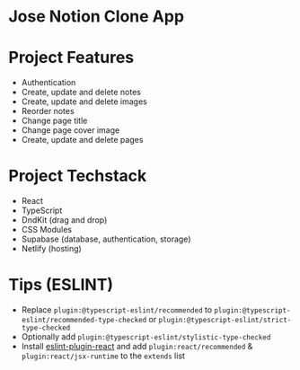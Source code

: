 # Jose Notion Clone App

# Project Features
- Authentication
- Create, update and delete notes
- Create, update and delete images
- Reorder notes
- Change page title
- Change page cover image
- Create, update and delete pages

# Project Techstack
- React
- TypeScript
- DndKit (drag and drop)
- CSS Modules
- Supabase (database, authentication, storage)
- Netlify (hosting)
 


# Tips (ESLINT)
- Replace `plugin:@typescript-eslint/recommended` to `plugin:@typescript-eslint/recommended-type-checked` or `plugin:@typescript-eslint/strict-type-checked`
- Optionally add `plugin:@typescript-eslint/stylistic-type-checked`
- Install [eslint-plugin-react](https://github.com/jsx-eslint/eslint-plugin-react) and add `plugin:react/recommended` & `plugin:react/jsx-runtime` to the `extends` list
